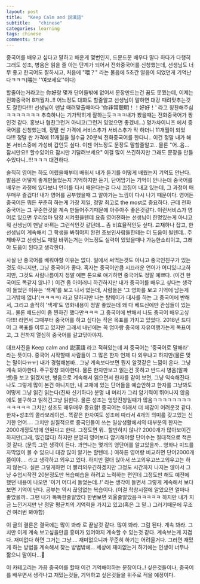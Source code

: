 ```yaml
---
layout: post
title:  "Keep Calm and 説漢語"
subtitle:   "chinese"
categories: learning
tags: chinese
comments: true
---
```





중국어를 배우고 싶다고 말하고 배운게 몇번인지, 드문드문 배우다 말다 하다가 다행히 그래도 성조, 병음은 읽을 줄 아는 단계가 되어서 전화중국어를 신청했는데, 선생님도 너무 좋고 한국어도 잘하시고, 처음에 "喂？" 라는 물음에 5초간 얼음이 되었던게 기억난다ㅋㅋㅋ(喂는 ''여보세요''이다)

  

할줄아는거라고는 你好랑 몇개 단어들밖에 없어서 문장만드는건 꿈도 못꿨는데, 이제는 전화중국어 8개월차..!! 어느정도 대화도 할줄알고 선생님이 말하면 대강 때려맞추는것도 잘한다!!!! 선생님이 맨날 때려맞출때마다 '你非常聰明！！好好！' 라고 칭찬해주심ㅋㅋㅋㅋㅋㅋㅋ 추측하나는 기가막히게 잘하는듯ㅋㅋㅋ내가 봤을때는 전화중국어가 짱인것 같다. 홍보나 협찬그런거 아니고(그런거 있었으면 좋겠네...) 명가차이니즈 에서 중국어를 신청했는데, 정말 싼 가격에 서비스추가 서비스추가 막 하더니 11개월이 되었다!!! 정말 싼 가격에 11개월을 월수금 20분씩 전화중국어를 한다니.. 이건 정말 내가 해본 서비스중에 가성비 갑인듯 싶다. 이젠 어느정도 문장도 말할줄알고.. 물론 "어..음... 잠시만요!! 할수있어요 잠시만 기달려보세요" 이걸 많이 쓰긴하지만 그래도 문장을 만들수있다니..!!!ㅋㅋㅋ 대견하다. 

  

솔직히 영어는 하도 어렸을때부터 배워서 내가 듣기를 어떻게 배웠는지 기억도 안난다. 발음은 어떻게 좋게만들었는지 기억하지만 듣기, 단어암기는 기억이 안나는데 중국어를 배우는 과정에 있다보니 언어를 다시 배운다는걸 다시 끄집어 내고 있는데, 그 과정이 매우매우 즐겁다! 내가 영어를 공부했을때 그 알아가는 느낌이 다시 나기 때문이다. 영어든 중국어든 뭐든 꾸준히 하는게 가장 제일, 정말 최고로 the most로 중요하다. 근데 전화중국어는 그 꾸준한것을 계속 만들어주기때문에 아주아주 좋은것같다. 이런서비스가 영어로 있으면 우리엄마 당장 시켜줬을텐데 요즘 영어전화는 선생님이 한명있는게 아니고 뭐 선생님이 맨날 바뀌는 그런식인것 같던데... 좀 비효율적인듯 싶다. 교재하나 잡고, 한선생님이 계속해서 그 학생을 봐줘야지 완전 초보인사람들한테는 더 도움이 될텐데.. 주제바꾸고 선생님도 매일 바뀌는거는 어느정도 실력이 있었을때나 가능한소리이고, 그래야 도움이 된다고 생각한다.



사실 난 중국어를 배워야할 이유는 없다. 일에서 써먹는것도 아니고 중국인친구가 있는것도 아니지만, 그냥 중국어가 좋다. 혹자는 중국어만큼 시끄러운 언어가 어디있냐고하지만, 그것도 사람나름이지 정말 예쁜 톤으로 얘기하면 중국어도 정말 예쁘다. (이건 한국어도 똑같지 않나? ) 이건 좀 아이러니 하긴하지만 내가 중국어를 배우고 싶다는 생각이 들었던 이유는 '색계'를 보고 나서 였는데, 사람들은 '그 영화를 보고 기억에 남는게 그거밖에 없냐'(ㅋㅋㅋㅋ) 라고 말하지만 나는 탕웨이가 대사를 하는 그 중국어에 반해서, 그리고 솔직히 '색계'도 영화내용이 정말 좋았는데 왜 다 베드신에만 관심들이 있는지.. 물론 베드신이 좀 찐하긴 했다만ㅋㅋㅋ 그 중국어에 반해서 나도 중국어 배우고싶다!!!! 라면서 그때부터 중국어를 하고 싶다는 작은 목표를 가지고 있었다. 2018년 드디어 그 목표를 이루고 있지만 그래서 내년에는 꼭 엄마랑 중국에 자유여행가는게 목표이고, 그 전까지 열심히 중국어를 갈고닦아야지. 

  

대표사진을 Keep calm and 説漢語 라고 적혀있는데 저 중국어는 '중국어로 말해라' 라는 뜻이다. 중국어 시작할때 사람들이 그 많은 한자 언제 다 외우냐고 하지만(물론 맞는 말이다ㅠㅠ) 내가 경험해본바.. 그냥 계속보다보면 뭔지 알것같은 느낌이 온다. 그냥 계속 봐야한다. 주구장창 봐야한다. 물론 한자만보고 읽는건 못하고 반드시 병음(알파벳)을 보고 읽겠지만, 병음으로 계속해서 읽으면서 한자를 같이 보면, 그냥 익숙해진다. 나도 그렇게 많이 본건 아니지만, 내 교재에 있는 단어들을 예습안하고 한자를 그냥봐도 어떻게 그냥 읽긴 읽는다(진짜 신기하다) 분명 내 머리가 그리 암기력이 뛰어나지 않음에도 불구하고 읽히긴그냥 읽힌다. 물론 성조는 엉망진창일때가 많음ㅋㅋㅋㅋㅋㅋㅋㅋㅋㅋㅋㅋㅋ 그치만 성조도 매우매우 중요함! 중국어는 이래서 더 체감이 어려운것 같다. 한자+성조의 콜라보레이션.. 똑같은 한자여도 성조에 따라서 4개의 의미를 갖고있는 신기한 언어.... 그치만 실질적으로 중국인들이 쓰는 일상생활에서의 대부분의 한자는 2000개정도밖에 안된다고 한다. 그정도면 뭐.. 할만하지 않나? 2000개가 많아보이긴하지만(그래, 많긴많다) 하지만 분명히 영어보다 암기해야할 단어수는 절대적으로 적은것 같다. (문득 그런 생각이 든다. 과연나는 몇개의 영단어를 알고있을까.. 영화나 미드를 자막없이 볼 수 있으니 대강 많이 알기는 할텐데..) 여하튼 영어랑 비교하면 단어2000개쯤이야.... 라고 생각하고 외우고 있다. 하지만 절대 앉아서 쓰고외우고쓰고외우고는 하지 않는다. 실은 그렇게하면 더 빨리외우긴하겠지만 그정도 시간까지 나지는 않아서 그냥 수업시작전 20분정도만 복습예습을 하려고 노력하는 편인데 그정도만 해도 예전에 했던 내용이 나오면 '이거 어디서 들었는데..!' 라는 생각이 들면서 그렇게 계속해서 보다보면 기억이 난다. 공부는 역시 끊임없는 복습이다. (이걸 학창시절에 알았으면 얼마나 좋았을까.. 그땐 내가 똑똑한줄알았다 한번보면 외울줄알았음ㅋㅋㅋㅋㅋ 하지만 내가 지금 느낀거지만 난 정말 평균치의 기억력을 가지고 있고(혹은 그 밑..) 그러기때문에 무조건 여러번 봐야함)

  

이 글의 결론은 결국에는 많이 봐라 로 끝날것 같다. 많이 봐라. 그럼 된다. 계속 봐라. 그치만 이게 계속 보고싶을만큼 흥미가 있어야지 계속할 수 있는것 같다. 계속보는게 지겹다. 재미없다 하면 그거는 그냥.... 재미없으니까 꾸준히 하기는 어려울거다. 그러면 재밌게 하는 방법을 계속해서 찾는 방법밖에... 세상에 재미없는거 하기에는 인생이 너무나 짧으니 말이다...🤡

  

  

  

  

이 카테고리는 가끔 중국어를 할때 이건 기억해야하는 문장이다..! 싶은것들이나, 중국어를 배우면서 생각나고 재밌는것들, 기억하고 싶은것들을 위주로 적을 예정이다. 
